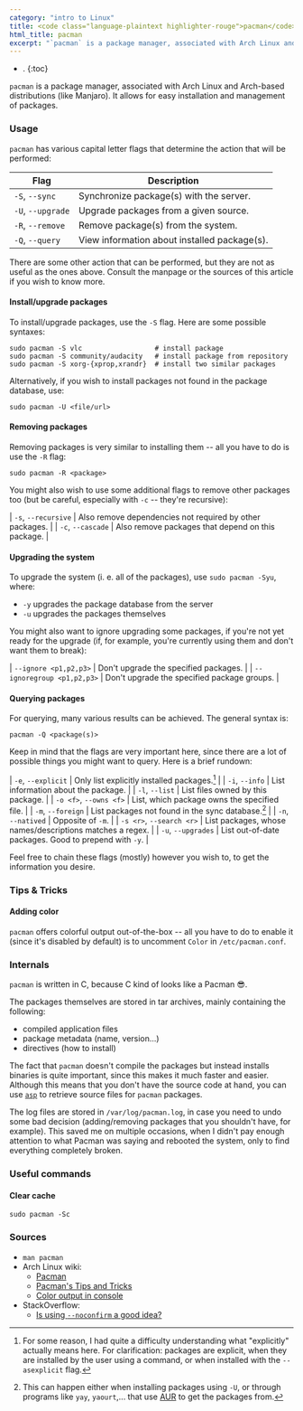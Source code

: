 ```yaml
---
category: "intro to Linux"
title: <code class="language-plaintext highlighter-rouge">pacman</code>
html_title: pacman
excerpt: "`pacman` is a package manager, associated with Arch Linux and Arch-based distributions (like Manjaro). It allows for easy installation and management of packages."
---
```


- .
{:toc}

`pacman` is a package manager, associated with Arch Linux and Arch-based distributions (like Manjaro). It allows for easy installation and management of packages.

### Usage
`pacman` has various capital letter flags that determine the action that will be performed:

| Flag              | Description                                  |
| ---               | ---                                          |
| `-S`, `--sync`    | Synchronize package(s) with the server.      |
| `-U`, `--upgrade` | Upgrade packages from a given source.        |
| `-R`, `--remove`  | Remove package(s) from the system.           |
| `-Q`, `--query`   | View information about installed package(s). |

There are some other action that can be performed, but they are not as useful as the ones above. Consult the manpage or the sources of this article if you wish to know more.

#### Install/upgrade packages
To install/upgrade packages, use the `-S` flag. Here are some possible syntaxes:
```
sudo pacman -S vlc                  # install package
sudo pacman -S community/audacity   # install package from repository
sudo pacman -S xorg-{xprop,xrandr}  # install two similar packages
```

Alternatively, if you wish to install packages not found in the package database, use:
```
sudo pacman -U <file/url>
```

#### Removing packages
Removing packages is very similar to installing them -- all you have to do is use the `-R` flag:
```
sudo pacman -R <package>
```

You might also wish to use some additional flags to remove other packages too (but be careful, especially with `-c` -- they're recursive):

| `-s`, `--recursive` | Also remove dependencies not required by other packages. |
| `-c`, `--cascade`   | Also remove packages that depend on this package.        |

#### Upgrading the system
To upgrade the system (i. e. all of the packages), use `sudo pacman -Syu`, where:
- `-y` upgrades the package database from the server
- `-u` upgrades the packages themselves

You might also want to ignore upgrading some packages, if you're not yet ready for the upgrade (if, for example, you're currently using them and don't want them to break):

| `--ignore <p1,p2,p3>`      | Don't upgrade the specified packages.       |
| `--ignoregroup <p1,p2,p3>` | Don't upgrade the specified package groups. |

#### Querying packages
For querying, many various results can be achieved. The general syntax is:
```
pacman -Q <package(s)>
```

Keep in mind that the flags are very important here, since there are a lot of possible things you might want to query. Here is a brief rundown:

| `-e`, `--explicit`       | Only list explicitly installed packages.[^1]             |
| `-i`, `--info`           | List information about the package.                      |
| `-l`, `--list`           | List files owned by this package.                        |
| `-o <f>`, `--owns <f>`   | List, which package owns the specified file.             |
| `-m`, `--foreign`        | List packages not found in the sync database.[^2]        |
| `-n`, `--natived`        | Opposite of `-m`.                                        |
| `-s <r>`, `--search <r>` | List packages, whose names/descriptions matches a regex. |
| `-u`, `--upgrades`       | List out-of-date packages. Good to prepend with `-y`.    |

[^1]: For some reason, I had quite a difficulty understanding what "explicitly" actually means here. For clarification: packages are explicit, when they are installed by the user using a command, or when installed with the `--asexplicit` flag.

[^2]: This can happen either when installing packages using `-U`, or through programs like `yay`, `yaourt`,... that use [AUR](https://aur.archlinux.org/) to get the packages from.

Feel free to chain these flags (mostly) however you wish to, to get the information you desire.

### Tips & Tricks

#### Adding color
`pacman` offers colorful output out-of-the-box -- all you have to do to enable it (since it's disabled by default) is to uncomment `Color` in `/etc/pacman.conf`.

### Internals
`pacman` is written in C, because C kind of looks like a Pacman 😎.

The packages themselves are stored in tar archives, mainly containing the following:
- compiled application files
- package metadata (name, version...)
- directives (how to install)

The fact that `pacman` doesn't compile the packages but instead installs binaries is quite important, since this makes it much faster and easier. Although this means that you don't have the source code at hand, you can use [`asp`](https://github.com/archlinux/asp) to retrieve source files for `pacman` packages.

The log files are stored in `/var/log/pacman.log`, in case you need to undo some bad decision (adding/removing packages that you shouldn't have, for example). This saved me on multiple occasions, when I didn't pay enough attention to what Pacman was saying and rebooted the system, only to find everything completely broken.

### Useful commands

#### Clear cache
```
sudo pacman -Sc
```

### Sources
- `man pacman`
- Arch Linux wiki:
	- [Pacman]((https://wiki.archlIinux.org/index.php/Pacman))
	- [Pacman's Tips and Tricks](https://wiki.archlinux.org/index.php/Pacman/Tips_and_tricks)
	- [Color output in console](https://wiki.archlinux.org/index.php/Color_output_in_console)
- StackOverflow:
	- [Is using `--noconfirm` a good idea?](https://unix.stackexchange.com/questions/52277/pacman-option-to-assume-yes-to-every-question)
